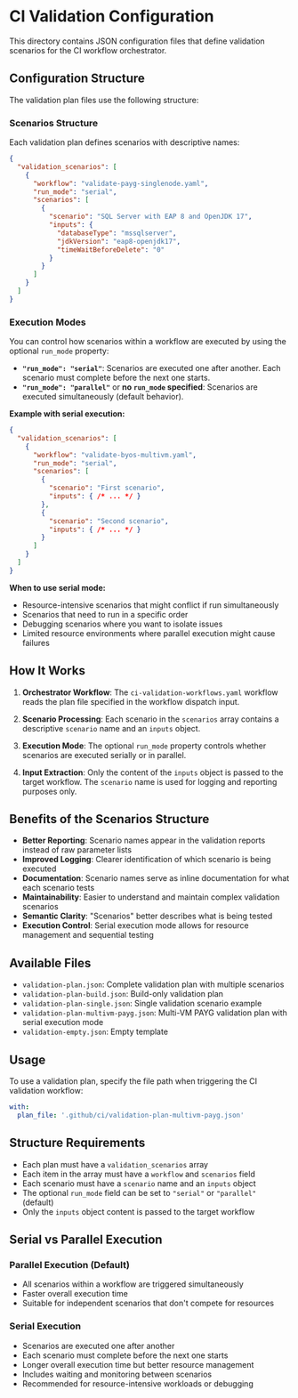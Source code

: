 # CI Validation Configuration

This directory contains JSON configuration files that define validation scenarios for the CI workflow orchestrator.

## Configuration Structure

The validation plan files use the following structure:

### Scenarios Structure
Each validation plan defines scenarios with descriptive names:

```json
{
  "validation_scenarios": [
    {
      "workflow": "validate-payg-singlenode.yaml",
      "run_mode": "serial",
      "scenarios": [
        {
          "scenario": "SQL Server with EAP 8 and OpenJDK 17",
          "inputs": {
            "databaseType": "mssqlserver",
            "jdkVersion": "eap8-openjdk17",
            "timeWaitBeforeDelete": "0"
          }
        }
      ]
    }
  ]
}
```

### Execution Modes

You can control how scenarios within a workflow are executed by using the optional `run_mode` property:

- **`"run_mode": "serial"`**: Scenarios are executed one after another. Each scenario must complete before the next one starts.
- **`"run_mode": "parallel"`** or **no `run_mode` specified**: Scenarios are executed simultaneously (default behavior).

**Example with serial execution:**
```json
{
  "validation_scenarios": [
    {
      "workflow": "validate-byos-multivm.yaml",
      "run_mode": "serial",
      "scenarios": [
        {
          "scenario": "First scenario",
          "inputs": { /* ... */ }
        },
        {
          "scenario": "Second scenario",
          "inputs": { /* ... */ }
        }
      ]
    }
  ]
}
```

**When to use serial mode:**
- Resource-intensive scenarios that might conflict if run simultaneously
- Scenarios that need to run in a specific order
- Debugging scenarios where you want to isolate issues
- Limited resource environments where parallel execution might cause failures

## How It Works

1. **Orchestrator Workflow**: The `ci-validation-workflows.yaml` workflow reads the plan file specified in the workflow dispatch input.

2. **Scenario Processing**: Each scenario in the `scenarios` array contains a descriptive `scenario` name and an `inputs` object.

3. **Execution Mode**: The optional `run_mode` property controls whether scenarios are executed serially or in parallel.

4. **Input Extraction**: Only the content of the `inputs` object is passed to the target workflow. The `scenario` name is used for logging and reporting purposes only.

## Benefits of the Scenarios Structure

- **Better Reporting**: Scenario names appear in the validation reports instead of raw parameter lists
- **Improved Logging**: Clearer identification of which scenario is being executed
- **Documentation**: Scenario names serve as inline documentation for what each scenario tests
- **Maintainability**: Easier to understand and maintain complex validation scenarios
- **Semantic Clarity**: "Scenarios" better describes what is being tested
- **Execution Control**: Serial execution mode allows for resource management and sequential testing

## Available Files

- `validation-plan.json`: Complete validation plan with multiple scenarios
- `validation-plan-build.json`: Build-only validation plan
- `validation-plan-single.json`: Single validation scenario example
- `validation-plan-multivm-payg.json`: Multi-VM PAYG validation plan with serial execution mode
- `validation-empty.json`: Empty template

## Usage

To use a validation plan, specify the file path when triggering the CI validation workflow:

```yaml
with:
  plan_file: '.github/ci/validation-plan-multivm-payg.json'
```

## Structure Requirements

- Each plan must have a `validation_scenarios` array
- Each item in the array must have a `workflow` and `scenarios` field
- Each scenario must have a `scenario` name and an `inputs` object
- The optional `run_mode` field can be set to `"serial"` or `"parallel"` (default)
- Only the `inputs` object content is passed to the target workflow

## Serial vs Parallel Execution

### Parallel Execution (Default)
- All scenarios within a workflow are triggered simultaneously
- Faster overall execution time
- Suitable for independent scenarios that don't compete for resources

### Serial Execution
- Scenarios are executed one after another
- Each scenario must complete before the next one starts
- Longer overall execution time but better resource management
- Includes waiting and monitoring between scenarios
- Recommended for resource-intensive workloads or debugging
